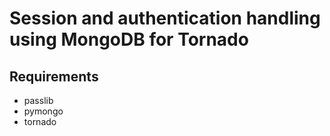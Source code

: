 # Session and authentication handling using MongoDB for Tornado

## Requirements

- passlib
- pymongo
- tornado

